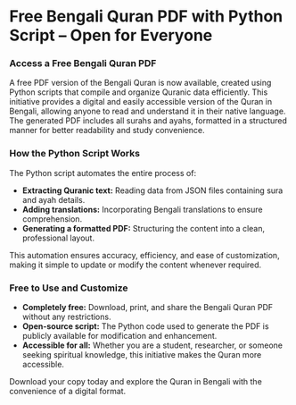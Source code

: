 # **Free Bengali Quran PDF with Python Script – Open for Everyone**  

### **Access a Free Bengali Quran PDF**  
A free PDF version of the Bengali Quran is now available, created using Python scripts that compile and organize Quranic data efficiently. This initiative provides a digital and easily accessible version of the Quran in Bengali, allowing anyone to read and understand it in their native language. The generated PDF includes all surahs and ayahs, formatted in a structured manner for better readability and study convenience.  

### **How the Python Script Works**  
The Python script automates the entire process of:  
- **Extracting Quranic text:** Reading data from JSON files containing sura and ayah details.  
- **Adding translations:** Incorporating Bengali translations to ensure comprehension.  
- **Generating a formatted PDF:** Structuring the content into a clean, professional layout.  

This automation ensures accuracy, efficiency, and ease of customization, making it simple to update or modify the content whenever required.  

### **Free to Use and Customize**  
- **Completely free:** Download, print, and share the Bengali Quran PDF without any restrictions.  
- **Open-source script:** The Python code used to generate the PDF is publicly available for modification and enhancement.  
- **Accessible for all:** Whether you are a student, researcher, or someone seeking spiritual knowledge, this initiative makes the Quran more accessible.  

Download your copy today and explore the Quran in Bengali with the convenience of a digital format.
